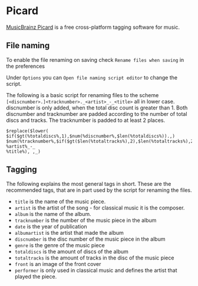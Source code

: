 # Picard

[MusicBrainz Picard](https://picard.musicbrainz.org/) is a free cross-platform
tagging software for music.

## File naming

To enable the file renaming on saving check `Rename files when saving` in the preferences

Under `Options` you can `Open file naming script editor` to change the script.

The following is a basic script for renaming files to the scheme
`[<discnumber>.]<tracknumber>._<artist>_-_<title>`
all in lower case.
discnumber is only added, when the total disc count is greater than 1.
Both discnumber and tracknumber are padded according to the number of total
discs and tracks.
The tracknumber is padded to at least 2 places.

```
$replace($lower(
$if($gt(%totaldiscs%,1),$num(%discnumber%,$len(%totaldiscs%)).,)
$num(%tracknumber%,$if($gt($len(%totaltracks%),2),$len(%totaltracks%),2))._
%artist%_-_
%title%), ,_)
```

## Tagging

The following explains the most general tags in short.
These are the recommended tags, that are in part used by the script for
renaming the files.

- `title` is the name of the music piece.
- `artist` is the artist of the song - for classical music it is the composer.
- `album` is the name of the album.
- `tracknumber` is the number of the music piece in the album
- `date` is the year of publication
- `albumartist` is the artist that made the album
- `discnumber` is the disc number of the music piece in the album
- `genre` is the genre of the music piece
- `totaldiscs` is the amount of discs of the album
- `totaltracks` is the amount of tracks in the disc of the music piece
- `front` is an image of the front cover
- `performer` is only used in classical music and defines the artist that
  played the piece.
